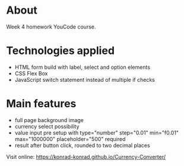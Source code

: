# About
Week 4 homework YouCode course.

# Technologies applied
- HTML form build with label, select and option elements
- CSS Flex Box
- JavaScript switch statement instead of multiple if checks

# Main features
- full page background image
- currency select possibility
- value input pre setup with type="number" step="0.01" min="f0.01" max="1000000" placeholder="500" required
- result after button click, rounded to two decimal places

Visit online: https://konrad-konrad.github.io/Currency-Converter/
